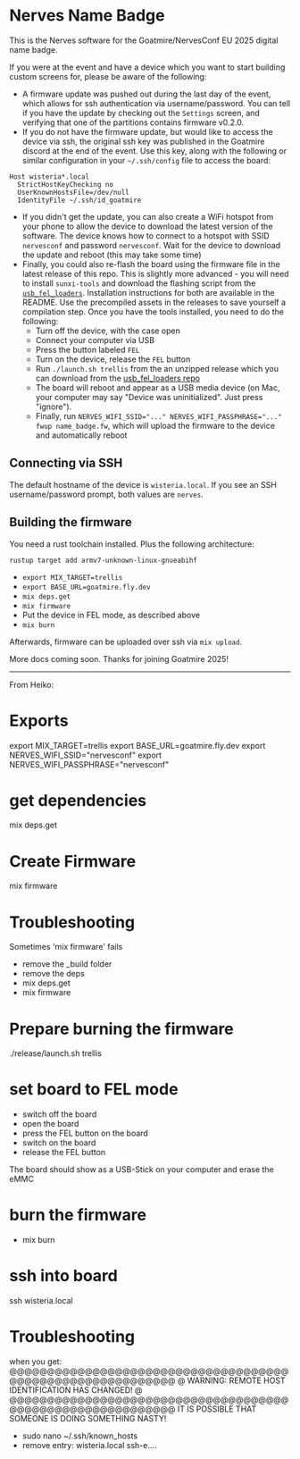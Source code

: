 # Nerves Name Badge

This is the Nerves software for the Goatmire/NervesConf EU 2025 digital name
badge.

If you were at the event and have a device which you want to start building
custom screens for, please be aware of the following:

- A firmware update was pushed out during the last day of the event, which
  allows for ssh authentication via username/password. You can tell if you have
  the update by checking out the `Settings` screen, and verifying that one of
  the partitions contains firmware v0.2.0.
- If you do not have the firmware update, but would like to access the device
  via ssh, the original ssh key was published in the Goatmire discord at the end
  of the event. Use this key, along with the following or similar configuration
  in your `~/.ssh/config` file to access the board:

```
Host wisteria*.local
  StrictHostKeyChecking no
  UserKnownHostsFile=/dev/null
  IdentityFile ~/.ssh/id_goatmire
```

- If you didn't get the update, you can also create a WiFi hotspot from your
  phone to allow the device to download the latest version of the software. The
  device knows how to connect to a hotspot with SSID `nervesconf` and password
  `nervesconf`. Wait for the device to download the update and reboot (this may
  take some time)
- Finally, you could also re-flash the board using the firmware file in the
  latest release of this repo. This is slightly more advanced - you will need to
  install `sunxi-tools` and download the flashing script from the
  [`usb_fel_loaders`](https://github.com/gworkman/usb_fel_loaders). Installation
  instructions for both are available in the README. Use the precompiled assets
  in the releases to save yourself a compilation step. Once you have the tools
  installed, you need to do the following:
  - Turn off the device, with the case open
  - Connect your computer via USB
  - Press the button labeled `FEL`
  - Turn on the device, release the `FEL` button
  - Run `./launch.sh trellis` from the an unzipped release which you can download from the [usb_fel_loaders repo](https://github.com/gworkman/usb_fel_loaders/releases)
  - The board will reboot and appear as a USB media device (on Mac, your
    computer may say "Device was uninitialized". Just press "ignore").
  - Finally, run
    `NERVES_WIFI_SSID="..." NERVES_WIFI_PASSPHRASE="..." fwup name_badge.fw`,
    which will upload the firmware to the device and automatically reboot

## Connecting via SSH

The default hostname of the device is `wisteria.local`. If you see an SSH
username/password prompt, both values are `nerves`.

## Building the firmware

You need a rust toolchain installed. Plus the following architecture:

`rustup target add armv7-unknown-linux-gnueabihf`

- `export MIX_TARGET=trellis`
- `export BASE_URL=goatmire.fly.dev`
- `mix deps.get`
- `mix firmware`
- Put the device in FEL mode, as described above
- `mix burn`

Afterwards, firmware can be uploaded over ssh via `mix upload`.

More docs coming soon. Thanks for joining Goatmire 2025!

---

From Heiko:

# Exports

export MIX_TARGET=trellis
export BASE_URL=goatmire.fly.dev
export NERVES_WIFI_SSID="nervesconf"
export NERVES_WIFI_PASSPHRASE="nervesconf"

# get dependencies

mix deps.get

# Create Firmware

mix firmware

# Troubleshooting

Sometimes 'mix firmware' fails

- remove the \_build folder
- remove the deps
- mix deps.get
- mix firmware

# Prepare burning the firmware

./release/launch.sh trellis

# set board to FEL mode

- switch off the board
- open the board
- press the FEL button on the board
- switch on the board
- release the FEL button

The board should show as a USB-Stick on your computer and erase the eMMC

# burn the firmware

- mix burn

# ssh into board

ssh wisteria.local

# Troubleshooting

when you get:
@@@@@@@@@@@@@@@@@@@@@@@@@@@@@@@@@@@@@@@@@@@@@@@@@@@@@@@@@@@
@ WARNING: REMOTE HOST IDENTIFICATION HAS CHANGED! @
@@@@@@@@@@@@@@@@@@@@@@@@@@@@@@@@@@@@@@@@@@@@@@@@@@@@@@@@@@@
IT IS POSSIBLE THAT SOMEONE IS DOING SOMETHING NASTY!

- sudo nano ~/.ssh/known_hosts
- remove entry: wisteria.local ssh-e....

